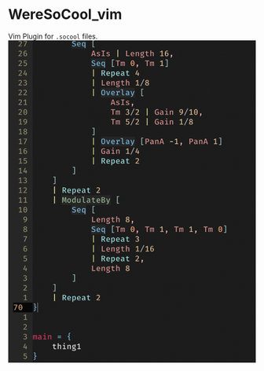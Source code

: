# WereSoCool_vim

Vim Plugin for `.socool` files.
![Alt text](WereSoCool_Vim.png?raw=true "WereSoCool_Vim")
